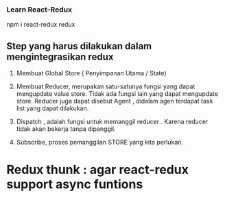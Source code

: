 ### Learn React-Redux

npm i react-redux redux

## Step yang harus dilakukan dalam mengintegrasikan redux

1. Membuat Global Store ( Penyimpanan Utama / State)

2. Membuat Reducer, merupakan satu-satunya fungsi yang dapat mengupdate value store. Tidak ada fungsi lain yang dapat mengupdate store. Reducer juga dapat disebut Agent , didalam agen terdapat task list yang dapat dilakukan.

3. Dispatch , adalah fungsi untuk memanggil reducer . Karena reducer tidak akan bekerja tanpa dipanggil.

4. Subscribe, proses pemanggilan STORE yang kita perlukan.

# Redux thunk : agar react-redux support async funtions
